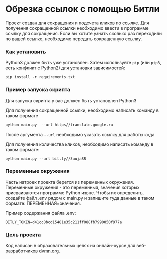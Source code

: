 # Обрезка ссылок с помощью Битли

Проект создан для сокращения и подсчета кликов по ссылке. Для получения сокращенной ссылки необходимо ввести в программе ссылку для сокращения. Если вы хотите узнать сколько раз переходили по вашей ссылке, необходимо передать сокращенную ссылку.

### Как установить

Python3 должен быть уже установлен. 
Затем используйте `pip` (или `pip3`, есть конфликт с Python2) для установки зависимостей:
```
pip install -r requirements.txt
```
### Пример запуска скрипта 

Для запуска скрипта у вас должен быть установлен Python3

Для получения сокращенной ссылки, необходимо написать команду в таком формате 
```
python main.py  --url https//translate.google.ru
```
После аргумента ```--url``` необходимо указать ссылку для работы кода

Для получения количества кликов, необходимо написать команду в таком формате:
```
python main.py --url bit.ly//3uujaSR
```

### Переменные окружения 

Часть натроек проекта берется из переменных окружения. Переменные окружения - это переменныя, значения которых присваиваются программе Python извне. Чтобы их определить, создайте файл .env рядом с main.py и запишите туда данные в таком формате: ПЕРЕМЕННАЯ=значения.

Пример содержания файла .env:
```
BITLY_TOKEN=d41cc8bcd15481e35c211ff088fb7990050f977a
```

### Цель проекта

Код написан в образовательных целях на онлайн-курсе для веб-разработчиков [dvmn.org](https://dvmn.org/).